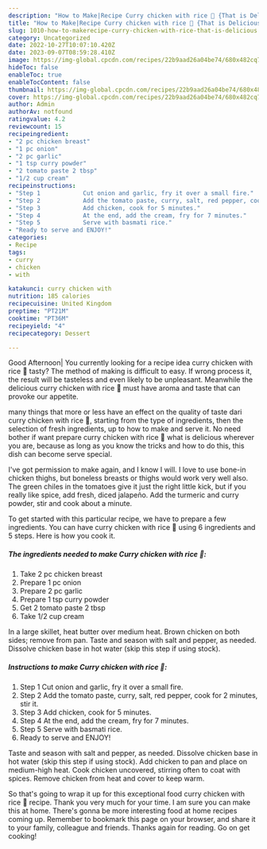 ```yaml
---
description: "How to Make|Recipe Curry chicken with rice 🍛 {That is Delicious"
title: "How to Make|Recipe Curry chicken with rice 🍛 {That is Delicious"
slug: 1010-how-to-makerecipe-curry-chicken-with-rice-that-is-delicious
category: Uncategorized
date: 2022-10-27T10:07:10.420Z
date: 2023-09-07T08:59:28.410Z
image: https://img-global.cpcdn.com/recipes/22b9aad26a04be74/680x482cq70/curry-chicken-with-rice-recipe-main-photo.jpg
hideToc: false
enableToc: true
enableTocContent: false
thumbnail: https://img-global.cpcdn.com/recipes/22b9aad26a04be74/680x482cq70/curry-chicken-with-rice-recipe-main-photo.jpg
cover: https://img-global.cpcdn.com/recipes/22b9aad26a04be74/680x482cq70/curry-chicken-with-rice-recipe-main-photo.jpg
author: Admin
authorAv: notfound
ratingvalue: 4.2
reviewcount: 15
recipeingredient:
- "2 pc chicken breast"
- "1 pc onion"
- "2 pc garlic"
- "1 tsp curry powder"
- "2 tomato paste 2 tbsp"
- "1/2 cup cream"
recipeinstructions:
- "Step 1            Cut onion and garlic, fry it over a small fire."
- "Step 2            Add the tomato paste, curry, salt, red pepper, cook for 2 minutes, stir it."
- "Step 3            Add chicken, cook for 5 minutes."
- "Step 4            At the end, add the cream, fry for 7 minutes."
- "Step 5            Serve with basmati rice."
- "Ready to serve and ENJOY!"
categories:
- Recipe
tags:
- curry
- chicken
- with

katakunci: curry chicken with 
nutrition: 185 calories
recipecuisine: United Kingdom
preptime: "PT21M"
cooktime: "PT36M"
recipeyield: "4"
recipecategory: Dessert

---
```



Good Afternoon| You currently looking for a recipe idea curry chicken with rice 🍛 tasty? The method of making is difficult to easy. If wrong process it, the result will be tasteless and even likely to be unpleasant. Meanwhile the delicious curry chicken with rice 🍛 must have aroma and taste that can provoke our appetite.






many things that more or less have an effect on the quality of taste dari curry chicken with rice 🍛, starting from the type of ingredients, then the selection of fresh ingredients, up to how to make and serve it. No need bother if want prepare curry chicken with rice 🍛 what is delicious wherever you are, because as long as you know the tricks and how to do this, this dish can become serve special.


I&#39;ve got permission to make again, and I know I will. I love to use bone-in chicken thighs, but boneless breasts or thighs would work very well also. The green chiles in the tomatoes give it just the right little kick, but if you really like spice, add fresh, diced jalapeño. Add the turmeric and curry powder, stir and cook about a minute.


To get started with this particular recipe, we have to prepare a few ingredients. You can have curry chicken with rice 🍛 using 6 ingredients and 5 steps. Here is how you cook it.

<!--inarticleads1-->

##### The ingredients needed to make Curry chicken with rice 🍛:

1. Take 2 pc chicken breast
1. Prepare 1 pc onion
1. Prepare 2 pc garlic
1. Prepare 1 tsp curry powder
1. Get 2 tomato paste 2 tbsp
1. Take 1/2 cup cream


In a large skillet, heat butter over medium heat. Brown chicken on both sides; remove from pan. Taste and season with salt and pepper, as needed. Dissolve chicken base in hot water (skip this step if using stock). 

<!--inarticleads2-->

##### Instructions to make Curry chicken with rice 🍛:

1. Step 1            Cut onion and garlic, fry it over a small fire.
1. Step 2            Add the tomato paste, curry, salt, red pepper, cook for 2 minutes, stir it.
1. Step 3            Add chicken, cook for 5 minutes.
1. Step 4            At the end, add the cream, fry for 7 minutes.
1. Step 5            Serve with basmati rice.
1. Ready to serve and ENJOY!

Taste and season with salt and pepper, as needed. Dissolve chicken base in hot water (skip this step if using stock). Add chicken to pan and place on medium-high heat. Cook chicken uncovered, stirring often to coat with spices. Remove chicken from heat and cover to keep warm. 

So that's going to wrap it up for this exceptional food curry chicken with rice 🍛 recipe. Thank you very much for your time. I am sure you can make this at home. There's gonna be more interesting food at home recipes coming up. Remember to bookmark this page on your browser, and share it to your family, colleague and friends. Thanks again for reading. Go on get cooking!
